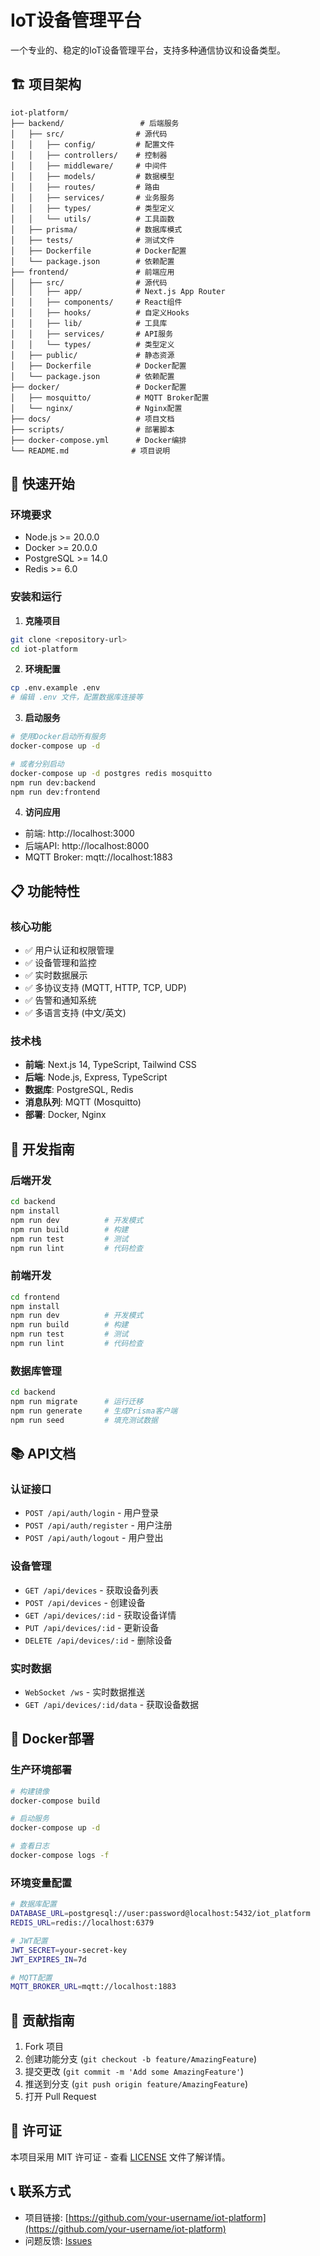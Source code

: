 # IoT设备管理平台

一个专业的、稳定的IoT设备管理平台，支持多种通信协议和设备类型。

## 🏗️ 项目架构

```
iot-platform/
├── backend/                 # 后端服务
│   ├── src/                # 源代码
│   │   ├── config/         # 配置文件
│   │   ├── controllers/    # 控制器
│   │   ├── middleware/     # 中间件
│   │   ├── models/         # 数据模型
│   │   ├── routes/         # 路由
│   │   ├── services/       # 业务服务
│   │   ├── types/          # 类型定义
│   │   └── utils/          # 工具函数
│   ├── prisma/             # 数据库模式
│   ├── tests/              # 测试文件
│   ├── Dockerfile          # Docker配置
│   └── package.json        # 依赖配置
├── frontend/               # 前端应用
│   ├── src/                # 源代码
│   │   ├── app/            # Next.js App Router
│   │   ├── components/     # React组件
│   │   ├── hooks/          # 自定义Hooks
│   │   ├── lib/            # 工具库
│   │   ├── services/       # API服务
│   │   └── types/          # 类型定义
│   ├── public/             # 静态资源
│   ├── Dockerfile          # Docker配置
│   └── package.json        # 依赖配置
├── docker/                 # Docker配置
│   ├── mosquitto/          # MQTT Broker配置
│   └── nginx/              # Nginx配置
├── docs/                   # 项目文档
├── scripts/                # 部署脚本
├── docker-compose.yml      # Docker编排
└── README.md              # 项目说明
```

## 🚀 快速开始

### 环境要求
- Node.js >= 20.0.0
- Docker >= 20.0.0
- PostgreSQL >= 14.0
- Redis >= 6.0

### 安装和运行

1. **克隆项目**
```bash
git clone <repository-url>
cd iot-platform
```

2. **环境配置**
```bash
cp .env.example .env
# 编辑 .env 文件，配置数据库连接等
```

3. **启动服务**
```bash
# 使用Docker启动所有服务
docker-compose up -d

# 或者分别启动
docker-compose up -d postgres redis mosquitto
npm run dev:backend
npm run dev:frontend
```

4. **访问应用**
- 前端: http://localhost:3000
- 后端API: http://localhost:8000
- MQTT Broker: mqtt://localhost:1883

## 📋 功能特性

### 核心功能
- ✅ 用户认证和权限管理
- ✅ 设备管理和监控
- ✅ 实时数据展示
- ✅ 多协议支持 (MQTT, HTTP, TCP, UDP)
- ✅ 告警和通知系统
- ✅ 多语言支持 (中文/英文)

### 技术栈
- **前端**: Next.js 14, TypeScript, Tailwind CSS
- **后端**: Node.js, Express, TypeScript
- **数据库**: PostgreSQL, Redis
- **消息队列**: MQTT (Mosquitto)
- **部署**: Docker, Nginx

## 🔧 开发指南

### 后端开发
```bash
cd backend
npm install
npm run dev          # 开发模式
npm run build        # 构建
npm run test         # 测试
npm run lint         # 代码检查
```

### 前端开发
```bash
cd frontend
npm install
npm run dev          # 开发模式
npm run build        # 构建
npm run test         # 测试
npm run lint         # 代码检查
```

### 数据库管理
```bash
cd backend
npm run migrate      # 运行迁移
npm run generate     # 生成Prisma客户端
npm run seed         # 填充测试数据
```

## 📚 API文档

### 认证接口
- `POST /api/auth/login` - 用户登录
- `POST /api/auth/register` - 用户注册
- `POST /api/auth/logout` - 用户登出

### 设备管理
- `GET /api/devices` - 获取设备列表
- `POST /api/devices` - 创建设备
- `GET /api/devices/:id` - 获取设备详情
- `PUT /api/devices/:id` - 更新设备
- `DELETE /api/devices/:id` - 删除设备

### 实时数据
- `WebSocket /ws` - 实时数据推送
- `GET /api/devices/:id/data` - 获取设备数据

## 🐳 Docker部署

### 生产环境部署
```bash
# 构建镜像
docker-compose build

# 启动服务
docker-compose up -d

# 查看日志
docker-compose logs -f
```

### 环境变量配置
```bash
# 数据库配置
DATABASE_URL=postgresql://user:password@localhost:5432/iot_platform
REDIS_URL=redis://localhost:6379

# JWT配置
JWT_SECRET=your-secret-key
JWT_EXPIRES_IN=7d

# MQTT配置
MQTT_BROKER_URL=mqtt://localhost:1883
```

## 🤝 贡献指南

1. Fork 项目
2. 创建功能分支 (`git checkout -b feature/AmazingFeature`)
3. 提交更改 (`git commit -m 'Add some AmazingFeature'`)
4. 推送到分支 (`git push origin feature/AmazingFeature`)
5. 打开 Pull Request

## 📄 许可证

本项目采用 MIT 许可证 - 查看 [LICENSE](LICENSE) 文件了解详情。

## 📞 联系方式

- 项目链接: [https://github.com/your-username/iot-platform](https://github.com/your-username/iot-platform)
- 问题反馈: [Issues](https://github.com/your-username/iot-platform/issues)